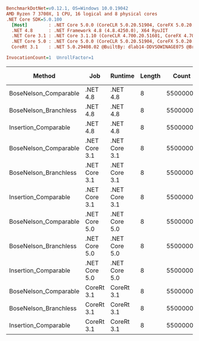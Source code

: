 ``` ini

BenchmarkDotNet=v0.12.1, OS=Windows 10.0.19042
AMD Ryzen 7 3700X, 1 CPU, 16 logical and 8 physical cores
.NET Core SDK=5.0.100
  [Host]        : .NET Core 5.0.0 (CoreCLR 5.0.20.51904, CoreFX 5.0.20.51904), X64 RyuJIT
  .NET 4.8      : .NET Framework 4.8 (4.8.4250.0), X64 RyuJIT
  .NET Core 3.1 : .NET Core 3.1.10 (CoreCLR 4.700.20.51601, CoreFX 4.700.20.51901), X64 RyuJIT
  .NET Core 5.0 : .NET Core 5.0.0 (CoreCLR 5.0.20.51904, CoreFX 5.0.20.51904), X64 RyuJIT
  CoreRt 3.1    : .NET 5.0.29408.02 @BuiltBy: dlab14-DDVSOWINAGE075 @Branch: master @Commit: 4ce1c21ac0d4d1a3b7f7a548214966f69ac9f199, X64 AOT

InvocationCount=1  UnrollFactor=1  

```
|                Method |           Job |       Runtime | Length |    Count |     Mean |   Error |  StdDev | Gen 0 | Gen 1 | Gen 2 | Allocated |
|---------------------- |-------------- |-------------- |------- |--------- |---------:|--------:|--------:|------:|------:|------:|----------:|
| BoseNelson_Comparable |      .NET 4.8 |      .NET 4.8 |      8 | 55000000 | 347.8 ms | 2.68 ms | 2.51 ms |     - |     - |     - |         - |
| BoseNelson_Branchless |      .NET 4.8 |      .NET 4.8 |      8 | 55000000 | 120.3 ms | 0.07 ms | 0.06 ms |     - |     - |     - |         - |
|  Insertion_Comparable |      .NET 4.8 |      .NET 4.8 |      8 | 55000000 | 528.4 ms | 1.38 ms | 1.23 ms |     - |     - |     - |         - |
| BoseNelson_Comparable | .NET Core 3.1 | .NET Core 3.1 |      8 | 55000000 | 328.9 ms | 2.98 ms | 2.79 ms |     - |     - |     - |    1408 B |
| BoseNelson_Branchless | .NET Core 3.1 | .NET Core 3.1 |      8 | 55000000 | 120.4 ms | 0.10 ms | 0.09 ms |     - |     - |     - |         - |
|  Insertion_Comparable | .NET Core 3.1 | .NET Core 3.1 |      8 | 55000000 | 430.2 ms | 2.45 ms | 2.29 ms |     - |     - |     - |    1384 B |
| BoseNelson_Comparable | .NET Core 5.0 | .NET Core 5.0 |      8 | 55000000 | 335.4 ms | 0.91 ms | 0.76 ms |     - |     - |     - |      48 B |
| BoseNelson_Branchless | .NET Core 5.0 | .NET Core 5.0 |      8 | 55000000 | 120.4 ms | 0.14 ms | 0.13 ms |     - |     - |     - |         - |
|  Insertion_Comparable | .NET Core 5.0 | .NET Core 5.0 |      8 | 55000000 | 449.7 ms | 3.28 ms | 2.91 ms |     - |     - |     - |         - |
| BoseNelson_Comparable |    CoreRt 3.1 |    CoreRt 3.1 |      8 | 55000000 | 335.2 ms | 0.50 ms | 0.39 ms |     - |     - |     - |         - |
| BoseNelson_Branchless |    CoreRt 3.1 |    CoreRt 3.1 |      8 | 55000000 | 121.9 ms | 1.05 ms | 0.98 ms |     - |     - |     - |         - |
|  Insertion_Comparable |    CoreRt 3.1 |    CoreRt 3.1 |      8 | 55000000 | 452.5 ms | 7.10 ms | 6.64 ms |     - |     - |     - |         - |
